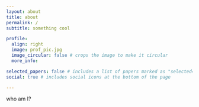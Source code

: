 ```yaml
---
layout: about
title: about
permalink: /
subtitle: something cool

profile:
  align: right
  image: prof_pic.jpg
  image_circular: false # crops the image to make it circular
  more_info:

selected_papers: false # includes a list of papers marked as "selected={true}"
social: true # includes social icons at the bottom of the page

---
```


who am I?
